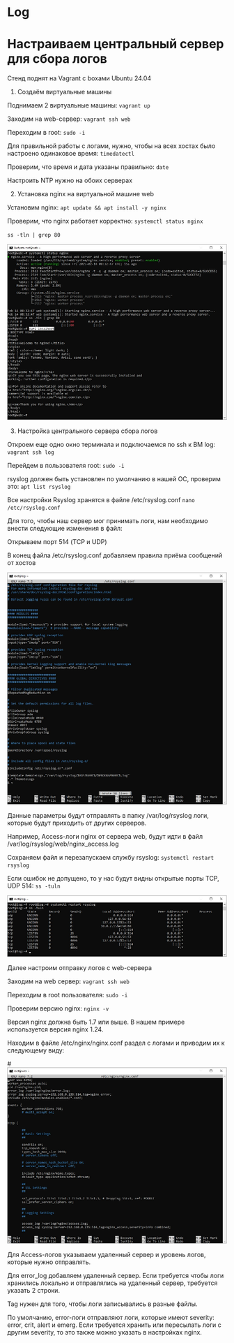 # Log

# Настраиваем центральный сервер для сбора логов

Стенд поднят на Vagrant с boxами Ubuntu 24.04

1. Создаём виртуальные машины

Поднимаем 2 виртуальные машины: `vagrant up`

Заходим на web-сервер: `vagrant ssh web`

Переходим в root: `sudo -i`

Для правильной работы c логами, нужно, чтобы на всех хостах было настроено одинаковое время: `timedatectl`

Проверим, что время и дата указаны правильно: `date`

Настроить NTP нужно на обоих серверах

2. Установка nginx на виртуальной машине web

Установим nginx: `apt update && apt install -y nginx`

Проверим, что nginx работает корректно: `systemctl status nginx`

`ss -tln | grep 80`

![Image alt](https://github.com/NikPuskov/Log/blob/main/log1.jpg)

3. Настройка центрального сервера сбора логов

Откроем еще одно окно терминала и подключаемся по ssh к ВМ log: `vagrant ssh log`

Перейдем в пользователя root: `sudo -i`

rsyslog должен быть установлен по умолчанию в нашей ОС, проверим это: `apt list rsyslog`

Все настройки Rsyslog хранятся в файле /etc/rsyslog.conf `nano /etc/rsyslog.conf`

Для того, чтобы наш сервер мог принимать логи, нам необходимо внести следующие изменения в файл: 

Открываем порт 514 (TCP и UDP)

В конец файла /etc/rsyslog.conf добавляем правила приёма сообщений от хостов

![Image alt](https://github.com/NikPuskov/Log/blob/main/log2.jpg)

Данные параметры будут отправлять в папку /var/log/rsyslog логи, которые будут приходить от других серверов. 

Например, Access-логи nginx от сервера web, будут идти в файл /var/log/rsyslog/web/nginx_access.log

Сохраняем файл и перезапускаем службу rsyslog: `systemctl restart rsyslog`

Если ошибок не допущено, то у нас будут видны открытые порты TCP, UDP 514: `ss -tuln`

![Image alt](https://github.com/NikPuskov/Log/blob/main/log3.jpg)

Далее настроим отправку логов с web-сервера

Заходим на web сервер: `vagrant ssh web`

Переходим в root пользователя: `sudo -i` 

Проверим версию nginx: `nginx -v`

Версия nginx должна быть 1.7 или выше. В нашем примере используется версия nginx 1.24.

Находим в файле /etc/nginx/nginx.conf раздел с логами и приводим их к следующему виду:

#![Image alt](https://github.com/NikPuskov/Log/blob/main/log4.jpg)

Для Access-логов указываем удаленный сервер и уровень логов, которые нужно отправлять. 

Для error_log добавляем удаленный сервер. Если требуется чтобы логи хранились локально и отправлялись на удаленный сервер, требуется указать 2 строки. 	

Tag нужен для того, чтобы логи записывались в разные файлы.

По умолчанию, error-логи отправляют логи, которые имеют severity: error, crit, alert и emerg. Если требуется хранить или пересылать логи с другим severity, то это также можно указать в настройках nginx. 



